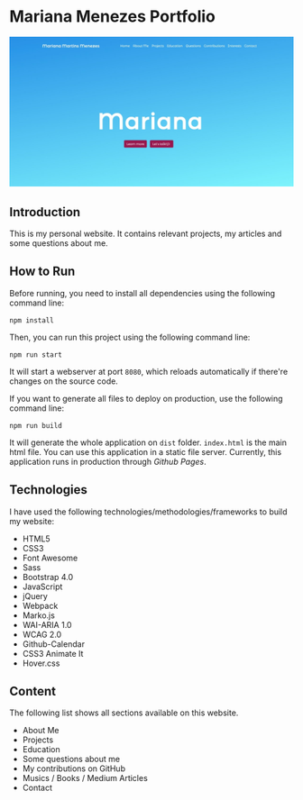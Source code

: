 Mariana Menezes Portfolio
=========================

![Project screenshot](app/img/Portfolio-min.jpg)

## Introduction
This is my personal website. 
It contains relevant projects, 
my articles and some questions about me. 

## How to Run

Before running, you need to install all dependencies using the
following command line:

```
npm install
```

Then, you can run this project using the following command line:

```
npm run start
```

It will start a webserver at port `8080`, which reloads automatically
if there're changes on the source code.

If you want to generate all files to deploy on production, use the
following command line:

```
npm run build
```

It will generate the whole application on `dist` folder.  `index.html`
is the main html file.  You can use this application in a static file
server.  Currently, this application runs in production through
_Github Pages_.


## Technologies

I have used the following technologies/methodologies/frameworks to build my website:

* HTML5
* CSS3
* Font Awesome
* Sass
* Bootstrap 4.0
* JavaScript
* jQuery
* Webpack
* Marko.js
* WAI-ARIA 1.0
* WCAG 2.0
* Github-Calendar
* CSS3 Animate It
* Hover.css

## Content

The following list shows all sections available on this website.

* About Me
* Projects
* Education
* Some questions about me
* My contributions on GitHub
* Musics / Books / Medium Articles
* Contact

